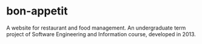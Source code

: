 # bon-appetit
A website for restaurant and food management.
An undergraduate term project of Software Engineering and Information course, developed in 2013.
